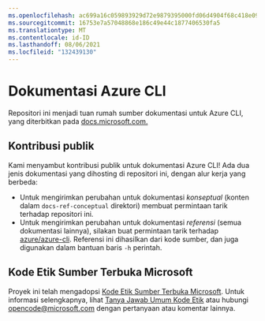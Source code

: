 ```yaml
---
ms.openlocfilehash: ac699a16c059893929d72e9879395000fd06d4904f68c418e09364b989aeefb7
ms.sourcegitcommit: 16753e7a57048868e186c49e44c1877406530fa5
ms.translationtype: MT
ms.contentlocale: id-ID
ms.lasthandoff: 08/06/2021
ms.locfileid: "132439130"
---
```

# <a name="azure-cli-documentation"></a>Dokumentasi Azure CLI

Repositori ini menjadi tuan rumah sumber dokumentasi untuk Azure CLI, yang diterbitkan pada [docs.microsoft.com.](https://docs.microsoft.com/cli/azure/)

## <a name="public-contributions"></a>Kontribusi publik

Kami menyambut kontribusi publik untuk dokumentasi Azure CLI! Ada dua jenis dokumentasi yang dihosting di repositori ini, dengan alur kerja yang berbeda:

* Untuk mengirimkan perubahan untuk dokumentasi _konseptual_ (konten dalam `docs-ref-conceptual` direktori) membuat permintaan tarik terhadap repositori ini.
* Untuk mengirimkan perubahan untuk dokumentasi _referensi_ (semua dokumentasi lainnya), silakan buat permintaan tarik terhadap [azure/azure-cli](https://github.com/azure/azure-cli). Referensi ini dihasilkan dari kode sumber, dan juga digunakan dalam bantuan baris `-h` perintah.

## <a name="microsoft-open-source-code-of-conduct"></a>Kode Etik Sumber Terbuka Microsoft

Proyek ini telah mengadopsi [Kode Etik Sumber Terbuka Microsoft](https://opensource.microsoft.com/codeofconduct/).
Untuk informasi selengkapnya, lihat [Tanya Jawab Umum Kode Etik](https://opensource.microsoft.com/codeofconduct/faq/) atau hubungi [opencode@microsoft.com](mailto:opencode@microsoft.com) dengan pertanyaan atau komentar lainnya.

